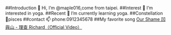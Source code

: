 ##Introduction
👋 Hi, I’m @maple016,come from taipei.
##Interest
👀 I’m interested in yoga.
##Recent
🌱 I’m currently learning yoga.
##Constellation
💞️pisces
##contact
📫 phone:0912345678
##My favorite song
[Our Shame 凹與山 - 理查 Richard（Official Video）](https://www.youtube.com/watch?v=PORWzNz9o90&list=RDPORWzNz9o90&start_radio=1)
<!---
maple016/maple016 is a ✨ special ✨ repository because its `README.md` (this file) appears on your GitHub profile.
You can click the Preview link to take a look at your changes.
--->
